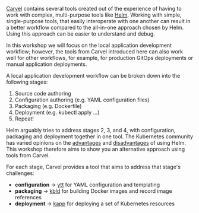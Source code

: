 [Carvel](https://carvel.dev/) contains several tools created out of the experience of having to work with complex, multi-purpose tools like [Helm](https://helm.sh/). Working with simple, single-purpose tools, that easily interoperate with one another can result in a better workflow compared to the all-in-one approach chosen by Helm. Using this approach can be easier to understand and debug.

In this workshop we will focus on the local application development workflow; however, the tools from Carvel introduced here can also work well for other workflows, for example, for production GitOps deployments or manual application deployments.

A local application development workflow can be broken down into the following stages:

1. Source code authoring
1. Configuration authoring (e.g. YAML configuration files)
1. Packaging (e.g. Dockerfile)
1. Deployment (e.g. kubectl apply ...)
1. Repeat!

Helm arguably tries to address stages 2, 3, and 4, with configuration, packaging and deployment together in one tool. The Kubernetes community has varied opinions on the [advantages](https://medium.com/@aevitas/drastically-improve-your-kubernetes-deployments-with-helm-5323e7f11ef8) and [disadvantages](https://medium.com/@slynko/experiences-with-upgrading-using-helm-b23dc0ca683d?_branch_match_id=494645732166043546) of using Helm. This workshop therefore aims to show you an alternative approach using tools from Carvel.

For each stage, Carvel provides a tool that aims to address that stage's challenges:

* __configuration__ -> [ytt](https://get-ytt.io/) for YAML configuration and templating
* __packaging__ -> [kbld](https://get-kbld.io/) for building Docker images and record image references
* __deployment__ -> [kapp](https://get-kapp.io/) for deploying a set of Kubernetes resources
